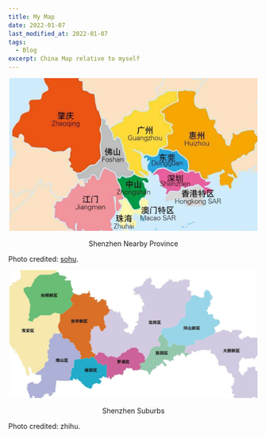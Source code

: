 ```yaml
---
title: My Map 
date: 2022-01-07
last_modified_at: 2022-01-07
tags:
  - Blog
excerpt: China Map relative to myself
---
```

<p align="center">
<img src="/assets/images/other/shenzhen-surround.png" width="500"/>
<figcaption align="center">Shenzhen Nearby Province</figcaption>
</p>

Photo credited: [sohu](https://www.sohu.com/a/376080935_120323319).

<p align="center">
<img src="/assets/images/other/shenzhen.png" width="500"/>
<figcaption align="center">Shenzhen Suburbs</figcaption>
</p>
Photo credited: zhihu.
